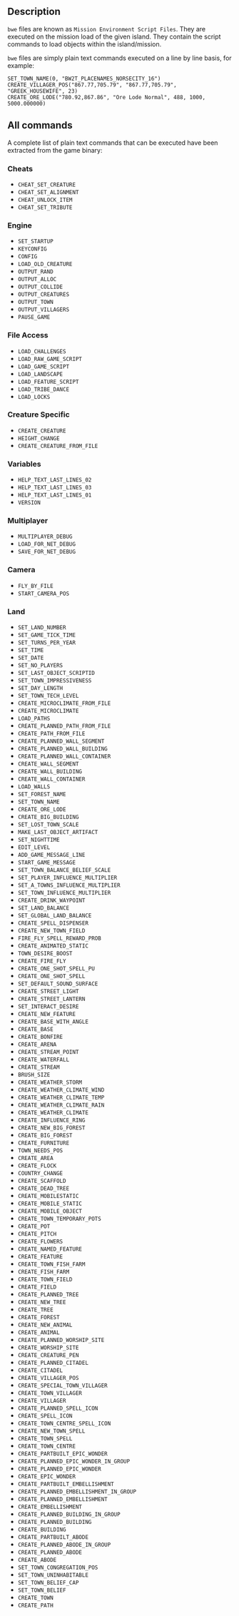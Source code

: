 ## Description

`bwe` files are known as `Mission Environment Script Files`. They are executed
on the mission load of the given island. They contain the script commands to
load objects within the island/mission.

`bwe` files are simply plain text commands executed on a line by line basis,
for example:

```
SET_TOWN_NAME(0, "BW2T_PLACENAMES_NORSECITY_16")
CREATE_VILLAGER_POS("867.77,705.79", "867.77,705.79", "GREEK_HOUSEWIFE", 23)
CREATE_ORE_LODE("780.92,867.86", "Ore Lode Normal", 488, 1000, 5000.000000)
```

## All commands

A complete list of plain text commands that can be executed have been extracted
from the game binary:

### Cheats

* `CHEAT_SET_CREATURE`
* `CHEAT_SET_ALIGNMENT`
* `CHEAT_UNLOCK_ITEM`
* `CHEAT_SET_TRIBUTE`

### Engine

* `SET_STARTUP`
* `KEYCONFIG`
* `CONFIG`
* `LOAD_OLD_CREATURE`
* `OUTPUT_RAND`
* `OUTPUT_ALLOC`
* `OUTPUT_COLLIDE`
* `OUTPUT_CREATURES`
* `OUTPUT_TOWN`
* `OUTPUT_VILLAGERS`
* `PAUSE_GAME`

### File Access

* `LOAD_CHALLENGES`
* `LOAD_RAW_GAME_SCRIPT`
* `LOAD_GAME_SCRIPT`
* `LOAD_LANDSCAPE`
* `LOAD_FEATURE_SCRIPT`
* `LOAD_TRIBE_DANCE`
* `LOAD_LOCKS`

### Creature Specific

* `CREATE_CREATURE`
* `HEIGHT_CHANGE`
* `CREATE_CREATURE_FROM_FILE`

### Variables

* `HELP_TEXT_LAST_LINES_02`
* `HELP_TEXT_LAST_LINES_03`
* `HELP_TEXT_LAST_LINES_01`
* `VERSION`

### Multiplayer

* `MULTIPLAYER_DEBUG`
* `LOAD_FOR_NET_DEBUG`
* `SAVE_FOR_NET_DEBUG`

### Camera

* `FLY_BY_FILE`
* `START_CAMERA_POS`

### Land

* `SET_LAND_NUMBER`
* `SET_GAME_TICK_TIME`
* `SET_TURNS_PER_YEAR`
* `SET_TIME`
* `SET_DATE`
* `SET_NO_PLAYERS`
* `SET_LAST_OBJECT_SCRIPTID`
* `SET_TOWN_IMPRESSIVENESS`
* `SET_DAY_LENGTH`
* `SET_TOWN_TECH_LEVEL`
* `CREATE_MICROCLIMATE_FROM_FILE`
* `CREATE_MICROCLIMATE`
* `LOAD_PATHS`
* `CREATE_PLANNED_PATH_FROM_FILE`
* `CREATE_PATH_FROM_FILE`
* `CREATE_PLANNED_WALL_SEGMENT`
* `CREATE_PLANNED_WALL_BUILDING`
* `CREATE_PLANNED_WALL_CONTAINER`
* `CREATE_WALL_SEGMENT`
* `CREATE_WALL_BUILDING`
* `CREATE_WALL_CONTAINER`
* `LOAD_WALLS`
* `SET_FOREST_NAME`
* `SET_TOWN_NAME`
* `CREATE_ORE_LODE`
* `CREATE_BIG_BUILDING`
* `SET_LOST_TOWN_SCALE`
* `MAKE_LAST_OBJECT_ARTIFACT`
* `SET_NIGHTTIME`
* `EDIT_LEVEL`
* `ADD_GAME_MESSAGE_LINE`
* `START_GAME_MESSAGE`
* `SET_TOWN_BALANCE_BELIEF_SCALE`
* `SET_PLAYER_INFLUENCE_MULTIPLIER`
* `SET_A_TOWNS_INFLUENCE_MULTIPLIER`
* `SET_TOWN_INFLUENCE_MULTIPLIER`
* `CREATE_DRINK_WAYPOINT`
* `SET_LAND_BALANCE`
* `SET_GLOBAL_LAND_BALANCE`
* `CREATE_SPELL_DISPENSER`
* `CREATE_NEW_TOWN_FIELD`
* `FIRE_FLY_SPELL_REWARD_PROB`
* `CREATE_ANIMATED_STATIC`
* `TOWN_DESIRE_BOOST`
* `CREATE_FIRE_FLY`
* `CREATE_ONE_SHOT_SPELL_PU`
* `CREATE_ONE_SHOT_SPELL`
* `SET_DEFAULT_SOUND_SURFACE`
* `CREATE_STREET_LIGHT`
* `CREATE_STREET_LANTERN`
* `SET_INTERACT_DESIRE`
* `CREATE_NEW_FEATURE`
* `CREATE_BASE_WITH_ANGLE`
* `CREATE_BASE`
* `CREATE_BONFIRE`
* `CREATE_ARENA`
* `CREATE_STREAM_POINT`
* `CREATE_WATERFALL`
* `CREATE_STREAM`
* `BRUSH_SIZE`
* `CREATE_WEATHER_STORM`
* `CREATE_WEATHER_CLIMATE_WIND`
* `CREATE_WEATHER_CLIMATE_TEMP`
* `CREATE_WEATHER_CLIMATE_RAIN`
* `CREATE_WEATHER_CLIMATE`
* `CREATE_INFLUENCE_RING`
* `CREATE_NEW_BIG_FOREST`
* `CREATE_BIG_FOREST`
* `CREATE_FURNITURE`
* `TOWN_NEEDS_POS`
* `CREATE_AREA`
* `CREATE_FLOCK`
* `COUNTRY_CHANGE`
* `CREATE_SCAFFOLD`
* `CREATE_DEAD_TREE`
* `CREATE_MOBILESTATIC`
* `CREATE_MOBILE_STATIC`
* `CREATE_MOBILE_OBJECT`
* `CREATE_TOWN_TEMPORARY_POTS`
* `CREATE_POT`
* `CREATE_PITCH`
* `CREATE_FLOWERS`
* `CREATE_NAMED_FEATURE`
* `CREATE_FEATURE`
* `CREATE_TOWN_FISH_FARM`
* `CREATE_FISH_FARM`
* `CREATE_TOWN_FIELD`
* `CREATE_FIELD`
* `CREATE_PLANNED_TREE`
* `CREATE_NEW_TREE`
* `CREATE_TREE`
* `CREATE_FOREST`
* `CREATE_NEW_ANIMAL`
* `CREATE_ANIMAL`
* `CREATE_PLANNED_WORSHIP_SITE`
* `CREATE_WORSHIP_SITE`
* `CREATE_CREATURE_PEN`
* `CREATE_PLANNED_CITADEL`
* `CREATE_CITADEL`
* `CREATE_VILLAGER_POS`
* `CREATE_SPECIAL_TOWN_VILLAGER`
* `CREATE_TOWN_VILLAGER`
* `CREATE_VILLAGER`
* `CREATE_PLANNED_SPELL_ICON`
* `CREATE_SPELL_ICON`
* `CREATE_TOWN_CENTRE_SPELL_ICON`
* `CREATE_NEW_TOWN_SPELL`
* `CREATE_TOWN_SPELL`
* `CREATE_TOWN_CENTRE`
* `CREATE_PARTBUILT_EPIC_WONDER`
* `CREATE_PLANNED_EPIC_WONDER_IN_GROUP`
* `CREATE_PLANNED_EPIC_WONDER`
* `CREATE_EPIC_WONDER`
* `CREATE_PARTBUILT_EMBELLISHMENT`
* `CREATE_PLANNED_EMBELLISHMENT_IN_GROUP`
* `CREATE_PLANNED_EMBELLISHMENT`
* `CREATE_EMBELLISHMENT`
* `CREATE_PLANNED_BUILDING_IN_GROUP`
* `CREATE_PLANNED_BUILDING`
* `CREATE_BUILDING`
* `CREATE_PARTBUILT_ABODE`
* `CREATE_PLANNED_ABODE_IN_GROUP`
* `CREATE_PLANNED_ABODE`
* `CREATE_ABODE`
* `SET_TOWN_CONGREGATION_POS`
* `SET_TOWN_UNINHABITABLE`
* `SET_TOWN_BELIEF_CAP`
* `SET_TOWN_BELIEF`
* `CREATE_TOWN`
* `CREATE_PATH`
